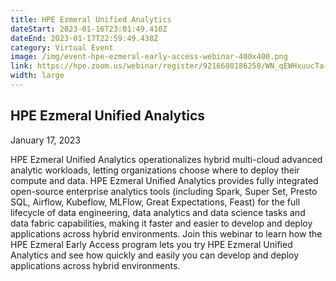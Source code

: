 ```yaml
---
title: HPE Ezmeral Unified Analytics
dateStart: 2023-01-16T23:01:49.410Z
dateEnd: 2023-01-17T22:59:49.438Z
category: Virtual Event
image: /img/event-hpe-ezmeral-early-access-webinar-400x400.png
link: https://hpe.zoom.us/webinar/register/9216680186258/WN_qEWHxuucTa-UilEnOqmByg
width: large
---
```

## HPE Ezmeral Unified Analytics
January 17, 2023

HPE Ezmeral Unified Analytics operationalizes hybrid multi-cloud advanced analytic workloads, letting organizations choose where to deploy their compute and data. HPE Ezmeral Unified Analytics provides fully integrated open-source enterprise analytics tools (including Spark, Super Set, Presto SQL, Airflow, Kubeflow, MLFlow, Great Expectations, Feast) for the full lifecycle of data engineering, data analytics and data science tasks and data fabric capabilities, making it faster and easier to develop and deploy applications across hybrid environments. Join this webinar to learn how the HPE Ezmeral Early Access program lets you try HPE Ezmeral Unified Analytics and see how quickly and easily you can develop and deploy applications across hybrid environments.





